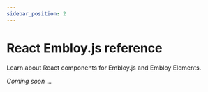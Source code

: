 ```yaml
---
sidebar_position: 2
---
```


# React Embloy.js reference

Learn about React components for Embloy.js and Embloy Elements.

_Coming soon ..._
